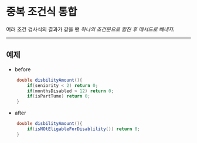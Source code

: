 # 중복 조건식 통합

여러 조건 검사식의 결과가 같을 땐
*하나의 조건문으로 합친 후 메서드로 빼내자.*

---

## 예제

* before
```java
	double disbilityAmount(){
		if(seniority < 2) return 0;
		if(monthsDisabled > 12) return 0;
		if(isPartTume) return 0;
	}
```
* after
```java
	double disbilityAmount(){
		if(isNOtEligableForDisablility()) return 0;
	}
```
